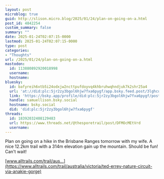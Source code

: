```yaml
---
layout: post
microblog: true
guid: http://slison.micro.blog/2025/01/24/plan-on-going-on-a.html
post_id: 4842254
custom_summary: false
summary: ""
date: 2025-01-24T02:07:15-0000
lastmod: 2025-01-24T02:07:15-0000
type: post
categories:
- "Thoughts"
url: /2025/01/24/plan-on-going-on-a.html
mastodon:
  id: 113880892920018998
  username: 
  hostname: 
bluesky:
  id: bafyreih6xtb5i24odxjw2ncttpufdoyvq4khbruhwqhndjuk7k2shr25a4
  url: 'at://did:plc:5jr2zy3bgol6hjw7fxa6pygf/app.bsky.feed.post/3lghcugietc2b'
  link: 'https://bsky.app/profile/did:plc:5jr2zy3bgol6hjw7fxa6pygf/post/3lghcugietc2b'
  handle: samuellison.bsky.social
  hostname: bsky.social
  did: 'did:plc:5jr2zy3bgol6hjw7fxa6pygf'
threads:
  id: 18392032408129483
  url: https://www.threads.net/@thesporetrail/post/DFMOcMEtVrd
  username: 
---
```

Plan on going on a hike in the Brisbane Ranges tomorrow with my wife. A nice 12.2km trail with a 314m elevation gain up the mountain. Should be fun! Can't wait!

[www.alltrails.com/trail/aus...](https://www.alltrails.com/trail/australia/victoria/ted-errey-nature-circuit-via-anakie-gorge)
